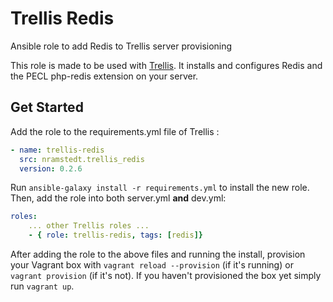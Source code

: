 Trellis Redis 
=========

Ansible role to add Redis to Trellis server provisioning

This role is made to be used with [Trellis](https://github.com/roots/trellis).
It installs and configures Redis and the PECL php-redis extension on your server.

Get Started
----------------
Add the role to the requirements.yml file of Trellis :
```yaml
- name: trellis-redis
  src: nramstedt.trellis_redis
  version: 0.2.6
```

Run `ansible-galaxy install -r requirements.yml` to install the new role.<br>
Then, add the role into both server.yml **and** dev.yml:
```yaml
roles:
    ... other Trellis roles ...
    - { role: trellis-redis, tags: [redis]}
```

After adding the role to the above files and running the install, provision your Vagrant box with `vagrant reload --provision` (if it's running) or `vagrant provision` (if it's not). If you haven't provisioned the box yet simply run `vagrant up`.
